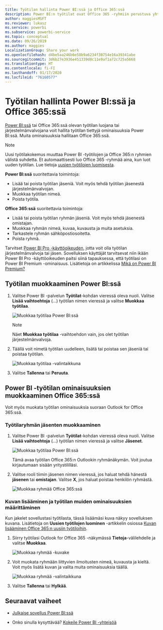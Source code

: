 ```yaml
---
title: Työtilan hallinta Power BI:ssä ja Office 365:ssä
description: Power BI:n työtilat ovat Office 365 -ryhmiin perustuva yhteistyötoiminto. Voit hallita työtiloja Power BI:ssä sekä Office 365:ssä.
author: maggiesMSFT
ms.reviewer: lukasz
ms.service: powerbi
ms.subservice: powerbi-service
ms.topic: conceptual
ms.date: 09/26/2019
ms.author: maggies
LocalizationGroup: Share your work
ms.openlocfilehash: d4be5aa246b6e58b9a6234f30754e16a39341abe
ms.sourcegitcommit: 3d6b27e3936e451339d8c11e9af1a72c725a5668
ms.translationtype: HT
ms.contentlocale: fi-FI
ms.lasthandoff: 01/17/2020
ms.locfileid: "76160577"
---
```

# <a name="manage-your-workspace-in-power-bi-and-office-365"></a>Työtilan hallinta Power BI:ssä ja Office 365:ssä

[Power BI:ssä](service-create-distribute-apps.md) tai Office 365:ssä olevan työtilan luojana tai järjestelmänvalvojana voit hallita työtilan tiettyjä ominaisuuksia Power BI:ssä. Muita ominaisuuksia hallitaan Office 365:ssä.

> [!NOTE]
> Uusi työtilakokemus muuttaa Power BI -työtilojen ja Office 365:n ryhmien välistä suhdetta. Et automaattisesti luo Office 365 -ryhmää aina, kun luot uuden työtilan. Lue tietoja [uusien työtilojen luomisesta](service-create-the-new-workspaces.md).

**Power BI:ssä** suoritettavia toimintoja:

* Lisää tai poista työtilan jäseniä. Voit myös tehdä työtilan jäsenestä järjestelmänvalvojan.
* Muokkaa työtilan nimeä.
* Poista työtila.

**Office 365:ssä** suoritettavia toimintoja:

* Lisää tai poista työtilan ryhmän jäseniä. Voit myös tehdä jäsenestä omistajan.
* Muokkaa ryhmän nimeä, kuvaa, kuvausta ja muita asetuksia.
* Tarkastele ryhmän sähköpostiosoitetta.
* Poista ryhmä.

Tarvitset [Power BI Pro -käyttöoikeuden](service-features-license-type.md), jotta voit olla työtilan järjestelmänvalvoja tai jäsen. Sovelluksen käyttäjät tarvitsevat niin ikään Power BI Pro -käyttöoikeuden paitsi siinä tapauksessa, että työtilasi on Power BI Premium -ominaisuus. Lisätietoja on artikkelissa [Mikä on Power BI Premium?](service-premium-what-is.md)

## <a name="edit-your-workspace-in-power-bi"></a>Työtilan muokkaaminen Power BI:ssä

1. Valitse Power BI -palvelun **Työtilat**-kohdan vieressä oleva nuoli. Valitse **Lisää vaihtoehtoja** (...) työtilan nimen vieressä ja valitse **Muokkaa työtilaa**.

   ![Muokkaa työtilaa Power BI:ssä](media/service-manage-app-workspace-in-power-bi-and-office-365/power-bi-app-ellipsis.png)

   > [!NOTE]
   > Näet **Muokkaa työtilaa** -vaihtoehdon vain, jos olet työtilan järjestelmänvalvoja.

1. Täällä voit nimetä työtilan uudelleen, lisätä tai poistaa sen jäseniä tai poistaa työtilan.

   ![Muokkaa työtilaa -valintaikkuna](media/service-manage-app-workspace-in-power-bi-and-office-365/power-bi-app-edit-workspace.png)

1. Valitse **Tallenna** tai **Peruuta**.

## <a name="edit-power-bi-workspace-properties-in-office-365"></a>Power BI -työtilan ominaisuuksien muokkaaminen Office 365:ssä

Voit myös muokata työtilan ominaisuuksia suoraan Outlook for Office 365:ssä.

### <a name="edit-the-members-of-the-workspace-group"></a>Työtilaryhmän jäsenten muokkaaminen

1. Valitse Power BI -palvelun **Työtilat**-kohdan vieressä oleva nuoli. Valitse **Lisää vaihtoehtoja** (...) työtilan nimen vieressä ja valitse **Jäsenet**.

   ![Muokkaa työtilaa Power BI:ssä](media/service-manage-app-workspace-in-power-bi-and-office-365/power-bi-app-ellipsis-members.png)

   Tämä avaa työtilan Office 365:n Outlookin ryhmänäkymän. Voit joutua kirjautumaan sisään yritystililläsi.

1. Valitse rooli tiimin jäsenen nimen vieressä, jos haluat tehdä hänestä **jäsenen** tai **omistajan**. Valitse **X**, jos haluat poistaa henkilön ryhmästä.

   ![Muokkaa ryhmää Office 365:ssä](media/service-manage-app-workspace-in-power-bi-and-office-365/pbi_managegroupo365.png)

### <a name="add-an-image-and-set-other-workspace-properties"></a>Kuvan lisääminen ja työtilan muiden ominaisuuksien määrittäminen

Kun jakelet sovellustasi työtilasta, tässä lisäämäsi kuva näkyy sovelluksen kuvana. Lisätietoja on **Uusien työtilojen luominen** -artikkelin osiossa [Kuvan lisääminen Office 365:n uusiin työtiloihin](service-create-workspaces.md#add-an-image-to-your-office-365-workspace-optional).

1. Siirry työtilasi Outlook for Office 365 -näkymässä **Tietoja**-välilehdelle ja valitse **Muokkaa**.

    ![Muokkaa ryhmää -kuvake](media/service-manage-app-workspace-in-power-bi-and-office-365/pbi_editgroupo365.png)
1. Voit muokata ryhmään liittyvien ilmoitusten nimeä, kuvausta ja kieltä. Voit myös lisätä kuvan ja valita muita ominaisuuksia täällä.

   ![Muokkaa ryhmää -valintaikkuna](media/service-manage-app-workspace-in-power-bi-and-office-365/pbi_editgrpo365dialog.png)

1. Valitse **Tallenna** tai **Hylkää**.

## <a name="next-steps"></a>Seuraavat vaiheet

* [Julkaise sovellus Power BI:ssä](service-create-distribute-apps.md)

* Onko sinulla kysyttävää? [Kokeile Power BI -yhteisöä](https://community.powerbi.com/)
